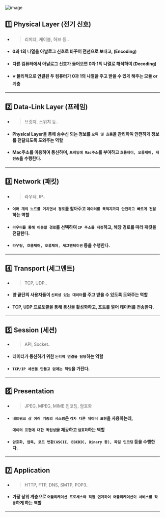 ![image](https://user-images.githubusercontent.com/35948339/135277704-2d4ebfd8-ee4e-4b6a-a210-37fb18ee0952.png)

## 1️⃣ Physical Layer (전기 신호)
  - > 리피터, 케이블, 허브 등..
  - #### 0과 1의 나열을 아날로그 신호로 바꾸어 전선으로 보내고, (Encoding)
  - #### 다른 컴퓨터에서 아날로그 신호가 들어오면 0과 1의 나열로 해석하여 (Decoding)
  - #### ⭐ 물리적으로 연결된 두 컴퓨터가 0과 1의 나열을 주고 받을 수 있게 해주는 모듈 or 계층
---------
## 2️⃣ Data-Link Layer (프레임)
  - > 브릿지, 스위치 등..
  - #### Physical Layer을 통해 송수신 되는 정보를 `오류 및 흐름`을 관리하여 안전하게 정보를 전달되도록 도와주는 역할
  - #### Mac주소를 이용하여 통신하며, `프레임에 Mac주소`를 부여하고 `흐름제어, 오류제어, 재전송`을 수행한다.
----------
## 3️⃣ Network (패킷)
  - > 라우터, IP..
  - #### `여러 개의 노드를 거치면서 경로`를 찾아주고 `데이터를 목적지까지 안전하고 빠르게 전달`하는 역할
  - #### `라우터를 통해 이동할 경로`를 선택하여 `IP 주소를 지정`하고, 해당 경로를 따라 패킷을 전달한다.
  - #### `라우팅, 흐름제어, 오류제어, 세그멘테이션` 등을 수행한다.
----------
## 4️⃣ Transport (세그멘트)
  - > TCP, UDP..
  - #### 양 끝단의 사용자들이 `신뢰성 있는 데이터`를 주고 받을 수 있도록 도와주는 역할
  - #### TCP, UDP 프로토콜을 통해 통신을 활성화하고, 포트를 열어 데이터를 전송한다.
----------
## 5️⃣ Session (세션)
  - > API, Socket..
  - #### 데이터가 통신하기 위한 `논리적 연결을 담당`하는 역할
  - #### `TCP/IP 세션을 만들고 없애는 책임`을 가진다.
---------
## 6️⃣ Presentation
  - > JPEG, MPEG, MIME 인코딩, 암호화
  - #### `네트워크 상 여러 기종의 시스템`은 `각자 다른 데이터 표현`을 사용하는데, <br><br> `데이터 표현에 대한 독립성`을 제공하고 `암호화`하는 역할
  - #### `암호화, 압축, 코드 변환(ASCII, EBCDIC, Binary 등), 파일 인코딩` 등을 수행한다.
---------
## 7️⃣ Application
  - > HTTP, FTP, DNS, SMTP, POP3..
  - #### 가장 상위 계층으로 `어플리케이션 프로세스와 직접 연계하여 어플리케이션이 서비스를 작동`하게 하는 역할
--------------

  
